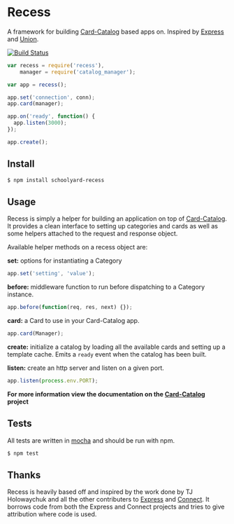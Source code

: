 Recess
=======

A framework for building [Card-Catalog](https://github.com/School-Yard/Card-Catalog) based apps on. Inspired by [Express](https://github.com/visionmedia/express) and [Union](https://github.com/flatiron/union).

[![Build Status](https://secure.travis-ci.org/School-Yard/Recess.png?branch=master)](http://travis-ci.org/School-Yard/Recess)

```js
var recess = require('recess'),
    manager = require('catalog_manager');

var app = recess();

app.set('connection', conn);
app.card(manager);

app.on('ready', function() {
  app.listen(3000);
});

app.create();
```

## Install

```bash
$ npm install schoolyard-recess
```

## Usage

Recess is simply a helper for building an application on top of [Card-Catalog](https://github.com/School-Yard/Card-Catalog). It provides a clean interface to setting up categories and cards as well as some helpers attached to the request and response object.

Available helper methods on a recess object are:

**set:** options for instantiating a Category

```js
app.set('setting', 'value');
```

**before:** middleware function to run before dispatching to a Category instance.

```js
app.before(function(req, res, next) {});
```

**card:** a Card to use in your Card-Catalog app.

```js
app.card(Manager);
```

**create:** initialize a catalog by loading all the available cards and setting up a template cache. Emits a `ready` event when the catalog has been built.

**listen:** create an http server and listen on a given port.

```js
app.listen(process.env.PORT);
```

**For more information view the documentation on the [Card-Catalog](https://github.com/School-Yard/Card-Catalog) project**

## Tests

All tests are written in [mocha](https://github.com/visionmedia/mocha) and should be run with npm.

```bash
$ npm test
```

## Thanks

Recess is heavily based off and inspired by the work done by TJ Holowaychuk and all the other contributers to [Express](https://github.com/visionmedia/express) and [Connect](https://github.com/senchalabs/connect). It borrows code from both the Express and Connect projects and tries to give attribution where code is used.